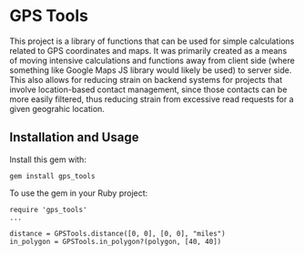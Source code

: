 # GPS Tools

This project is a library of functions that can be used for simple calculations related to GPS coordinates and maps.  It was primarily created as a means of moving intensive calculations and functions away from client side (where something like Google Maps JS library would likely be used) to server side.  This also allows for reducing strain on backend systems for projects that involve location-based contact management, since those contacts can be more easily filtered, thus reducing strain from excessive read requests for a given geograhic location.

## Installation and Usage

Install this gem with:  

```
gem install gps_tools
```

To use the gem in your Ruby project:  

```
require 'gps_tools'
...

distance = GPSTools.distance([0, 0], [0, 0], "miles")
in_polygon = GPSTools.in_polygon?(polygon, [40, 40])

```

